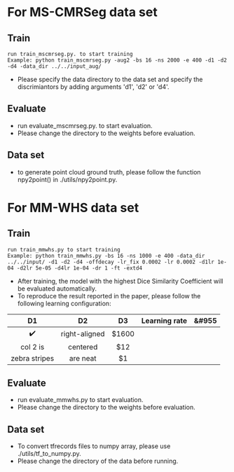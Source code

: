 # For MS-CMRSeg data set

## Train
    run train_mscmrseg.py. to start training 
    Example: python train_mscmrseg.py -aug2 -bs 16 -ns 2000 -e 400 -d1 -d2 -d4 -data_dir ../../input_aug/

* Please specify the data directory to the data set and specify the discrimiantors by adding arguments 'd1', 'd2' or 'd4'.

## Evaluate
* run evaluate_mscmrseg.py. to start evaluation.
* Please change the directory to the weights before evaluation.

## Data set
* to generate point cloud ground truth, please follow the function npy2point() in ./utils/npy2point.py.

# For MM-WHS data set

## Train

    run train_mmwhs.py to start training
    Example: python train_mmwhs.py -bs 16 -ns 1000 -e 400 -data_dir ../../input/ -d1 -d2 -d4 -offdecay -lr_fix 0.0002 -lr 0.0002 -d1lr 1e-04 -d2lr 5e-05 -d4lr 1e-04 -dr 1 -ft -extd4
* After training, the model with the highest Dice Similarity Coefficient will be evaluated automatically.
* To reproduce the result reported in the paper, please follow the following learning configuration:


| D1            | D2            | D3    | Learning rate | &#955   |
|:-------------:|:-------------:|:-----:|:-------------:|:-------------:|
|:heavy_check_mark:| right-aligned | $1600 |
| col 2 is          | centered      |   $12 |
| zebra stripes     | are neat      |    $1 |


## Evaluate
* run evaluate_mmwhs.py to start evaluation.
* Please change the directory to the weights before evaluation.

## Data set
* To convert tfrecords files to numpy array, please use ./utils/tf_to_numpy.py.
* Please change the directory of the data before running. 
